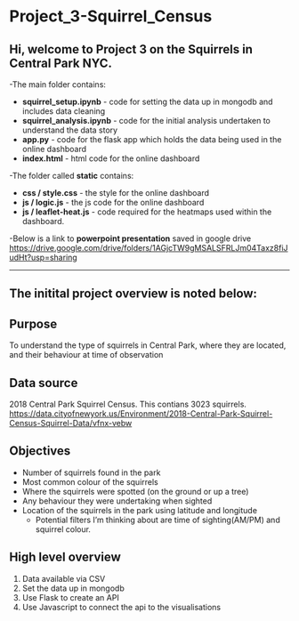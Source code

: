# Project_3-Squirrel_Census

## Hi, welcome to Project 3 on the Squirrels in Central Park NYC.

-The main folder contains:
- **squirrel_setup.ipynb** - code for setting the data up in mongodb and includes data cleaning
- **squirrel_analysis.ipynb** - code for the initial analysis undertaken to understand the data story
- **app.py** - code for the flask app which holds the data being used in the online dashboard
- **index.html** - html code for the online dashboard

-The folder called **static** contains:
- **css / style.css** - the style for the online dashboard
- **js / logic.js** - the js code for the online dashboard
- **js / leaflet-heat.js** - code required for the heatmaps used within the dashboard.

-Below is a link to **powerpoint presentation** saved in google drive
https://drive.google.com/drive/folders/1AGjcTW9gMSALSFRLJm04Taxz8fiJudHt?usp=sharing


------------------------------------------------------------------------

## The initital project overview is noted below:

## Purpose
To understand the type of squirrels in Central Park, where they are located, and their behaviour at time of observation

## Data source
2018 Central Park Squirrel Census. 
This contians 3023 squirrels.
https://data.cityofnewyork.us/Environment/2018-Central-Park-Squirrel-Census-Squirrel-Data/vfnx-vebw

## Objectives
- Number of squirrels found in the park
- Most common colour of the squirrels
- Where the squirrels were spotted (on the ground or up a tree)
- Any behaviour they were undertaking when sighted
- Location of the squirrels in the park using latitude and longitude
    - Potential filters I’m thinking about are time of sighting(AM/PM) and squirrel colour.

## High level overview
1. Data available via CSV
2. Set the data up in mongodb
3. Use Flask to create an API
4. Use Javascript to connect the api to the visualisations